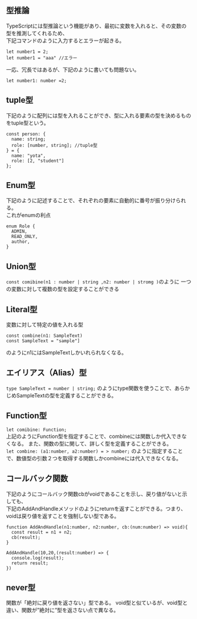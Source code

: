 ## 型推論
TypeScriptには型推論という機能があり、最初に変数を入れると、その変数の型を推測してくれるため、  
下記コマンドのように入力するとエラーが起きる。
```
let number1 = 2;
let number1 = "aaa" //エラー
```
一応、冗長ではあるが、下記のように書いても問題ない。
```
let number1: number =2; 
```

## tuple型

下記のように配列には型を入れることができ、型に入れる要素の型を決めるものをtuple型という。
```
const person: {
  name: string;
  role: [number, string]; //tuple型
} = {
  name: "yota",
  role: [2, "student"]
};

```

## Enum型
下記のように記述することで、それぞれの要素に自動的に番号が振り分けられる。  
これがenumの利点
```
enum Role {
  ADMIN,
  READ_ONLY,
  author,
}
```
## Union型

`const comibine(n1 : number | string ,n2: number | stromg )`のように
一つの変数に対して複数の型を設定することができる

## Literal型

変数に対して特定の値を入れる型
```
const combine(n1: SampleText)
const SampleText = "sample"]
```
のようにn1にはSampleTextしかいれられなくなる。

## エイリアス（Alias）型

`type SampleText = number | string;`
のようにtype関数を使うことで、あらかじめSampleTextの型を定義することができる。

## Function型

`let comibine: Function;`  
上記のようにFunction型を指定することで、combineには関数しか代入できなくなる。
また、関数の型に関して、詳しく型を定義することができる。  
`let combine: (a1:number, a2:number) = > number;`
のように指定することで、数値型の引数２つを取得する関数しかcombineには代入できなくなる。

## コールバック関数

下記のようにコールバック関数cbがvoidであることを示し、戻り値がないと示しても、  
下記のAddAndHandleメソッドのようにreturnを返すことができる。つまり、voidは戻り値を返すことを強制しない型である。  
```
function AddAndHandle(n1:number, n2:number, cb:(num:number) => void){
  const result = n1 + n2;
  cb(result);
}

AddAndHandle(10,20,(result:number) => {
  console.log(result);
  return result;
})
```

## never型
関数が「絶対に戻り値を返さない」型である。
void型と似ているが、void型と違い、関数が”絶対に”型を返さない点で異なる。
